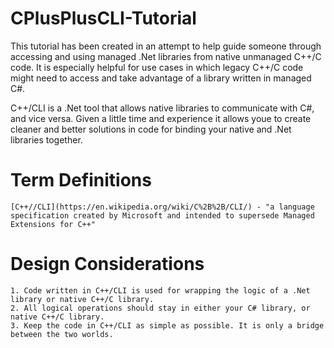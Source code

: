 # CPlusPlusCLI-Tutorial

This tutorial has been created in an attempt to help guide someone through accessing and using managed .Net libraries
from native unmanaged C++/C code. It is especially helpful for use cases in which legacy C++/C code might need to access
and take advantage of a library written in managed C#.

C++/CLI is a .Net tool that allows native libraries to communicate with C#, and vice versa. Given a little time and
experience it allows youe to create cleaner and better solutions in code for binding your native and .Net libraries together.

# Term Definitions

	[C++//CLI](https://en.wikipedia.org/wiki/C%2B%2B/CLI/) - "a language specification created by Microsoft and intended to supersede Managed Extensions for C++"

# Design Considerations

	1. Code written in C++/CLI is used for wrapping the logic of a .Net library or native C++/C library.
	2. All logical operations should stay in either your C# library, or native C++/C library.
	3. Keep the code in C++/CLI as simple as possible. It is only a bridge between the two worlds.